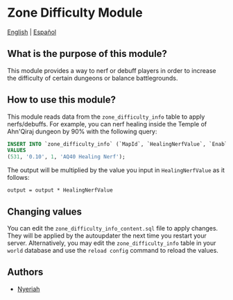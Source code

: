 # Zone Difficulty Module

[English](README.md) | [Español](README_ES.md)


## What is the purpose of this module?
This module provides a way to nerf or debuff players in order to increase the difficulty of certain dungeons or balance battlegrounds.

## How to use this module?
This module reads data from the `zone_difficulty_info` table to apply nerfs/debuffs. For example, you can nerf healing inside the Temple of Ahn'Qiraj dungeon by 90% with the following query:

```sql
INSERT INTO `zone_difficulty_info` (`MapId`, `HealingNerfValue`, `Enabled`, `Comment`)
VALUES
(531, '0.10', 1, 'AQ40 Healing Nerf');
```

The output will be multiplied by the value you input in `HealingNerfValue` as it follows:
```
output = output * HealingNerfValue
```

## Changing values

You can edit the `zone_difficulty_info_content.sql` file to apply changes. They will be applied by the autoupdater the next time you restart your server.
Alternatively, you may edit the `zone_difficulty_info` table in your `world` database and use the `reload config` command to reload the values.

## Authors

- [Nyeriah](https://github.com/Nyeriah)
